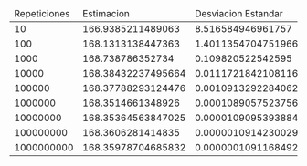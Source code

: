 <table><thead><tr>
                 <td>Repeticiones</td>
                 <td>Estimacion</td>
                 <td>Desviacion Estandar</td>
                 <td>Tiempo</td>
             </tr></thead><tbody>
<tr>
                 <td>10</td>
                 <td>166.9385211489063</td>
                 <td>8.516584946961757</td>
                 <td>14.227µs</td>
             </tr>
<tr>
                 <td>100</td>
                 <td>168.1313138447363</td>
                 <td>1.4011354704751966</td>
                 <td>43.361µs</td>
             </tr>
<tr>
                 <td>1000</td>
                 <td>168.738786352734</td>
                 <td>0.109820522542595</td>
                 <td>500.535µs</td>
             </tr>
<tr>
                 <td>10000</td>
                 <td>168.38432237495664</td>
                 <td>0.011172184210811675</td>
                 <td>4.526079ms</td>
             </tr>
<tr>
                 <td>100000</td>
                 <td>168.37788293124476</td>
                 <td>0.0010913292284062681</td>
                 <td>44.806925ms</td>
             </tr>
<tr>
                 <td>1000000</td>
                 <td>168.3514661348926</td>
                 <td>0.00010890575237568548</td>
                 <td>254.293132ms</td>
             </tr>
<tr>
                 <td>10000000</td>
                 <td>168.35364563847025</td>
                 <td>0.000010909539388416229</td>
                 <td>2.651915853s</td>
             </tr>
<tr>
                 <td>100000000</td>
                 <td>168.3606281414835</td>
                 <td>0.0000010914230029760645</td>
                 <td>27.526943797s</td>
             </tr>
<tr>
                 <td>1000000000</td>
                 <td>168.35978704685832</td>
                 <td>0.00000010911684924184566</td>
                 <td>271.801207799s</td>
             </tr>
</tbody></table>
